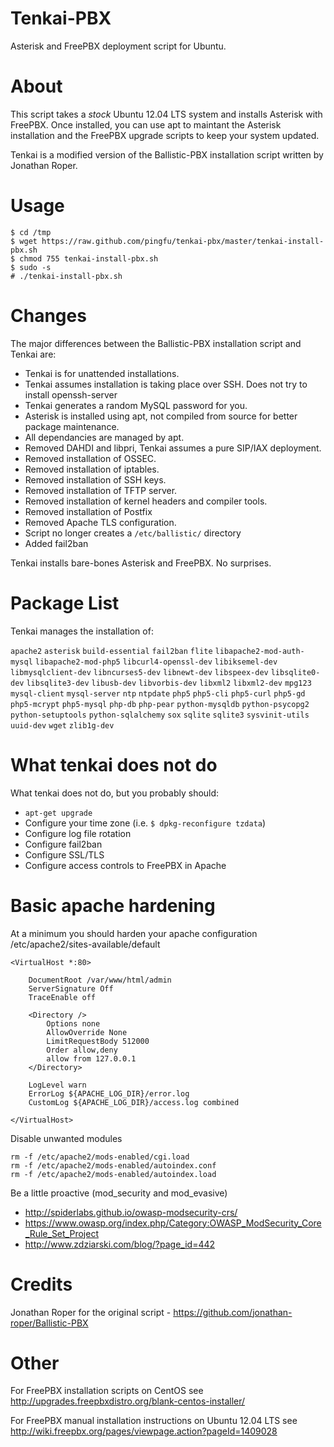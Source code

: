 Tenkai-PBX
==========

Asterisk and FreePBX deployment script for Ubuntu.


About
=====

This script takes a _stock_ Ubuntu 12.04 LTS system and installs Asterisk with FreePBX. Once installed, you can use apt to maintant the Asterisk installation and the FreePBX upgrade scripts to keep your system updated.

Tenkai is a modified version of the Ballistic-PBX installation script written by Jonathan Roper.


Usage
=====

```
$ cd /tmp
$ wget https://raw.github.com/pingfu/tenkai-pbx/master/tenkai-install-pbx.sh
$ chmod 755 tenkai-install-pbx.sh
$ sudo -s
# ./tenkai-install-pbx.sh
```


Changes
=======

The major differences between the Ballistic-PBX installation script and Tenkai are:

* Tenkai is for unattended installations.
* Tenkai assumes installation is taking place over SSH. Does not try to install openssh-server
* Tenkai generates a random MySQL password for you.
* Asterisk is installed using apt, not compiled from source for better package maintenance.
* All dependancies are managed by apt.
* Removed DAHDI and libpri, Tenkai assumes a pure SIP/IAX deployment.
* Removed installation of OSSEC.
* Removed installation of iptables.
* Removed installation of SSH keys.
* Removed installation of TFTP server.
* Removed installation of kernel headers and compiler tools.
* Removed installation of Postfix
* Removed Apache TLS configuration.
* Script no longer creates a `/etc/ballistic/` directory
* Added fail2ban

Tenkai installs bare-bones Asterisk and FreePBX. No surprises.

Package List
============

Tenkai manages the installation of:

`apache2` `asterisk` `build-essential` `fail2ban` `flite` `libapache2-mod-auth-mysql` `libapache2-mod-php5` `libcurl4-openssl-dev` `libiksemel-dev` `libmysqlclient-dev` `libncurses5-dev` `libnewt-dev` `libspeex-dev` `libsqlite0-dev` `libsqlite3-dev` `libusb-dev` `libvorbis-dev` `libxml2` `libxml2-dev` `mpg123` `mysql-client` `mysql-server` `ntp` `ntpdate` `php5` `php5-cli` `php5-curl` `php5-gd` `php5-mcrypt` `php5-mysql` `php-db` `php-pear` `python-mysqldb` `python-psycopg2` `python-setuptools` `python-sqlalchemy` `sox` `sqlite` `sqlite3` `sysvinit-utils` `uuid-dev` `wget` `zlib1g-dev`


What tenkai does not do
=======================

What tenkai does not do, but you probably should:

* `apt-get upgrade`
* Configure your time zone (i.e. `$ dpkg-reconfigure tzdata`)
* Configure log file rotation
* Configure fail2ban
* Configure SSL/TLS
* Configure access controls to FreePBX in Apache


Basic apache hardening
======================

At a minimum you should harden your apache configuration /etc/apache2/sites-available/default

```
<VirtualHost *:80>

	DocumentRoot /var/www/html/admin
	ServerSignature Off
	TraceEnable off

	<Directory />
		Options none
		AllowOverride None
		LimitRequestBody 512000
		Order allow,deny
		allow from 127.0.0.1
	</Directory>

	LogLevel warn
	ErrorLog ${APACHE_LOG_DIR}/error.log
	CustomLog ${APACHE_LOG_DIR}/access.log combined

</VirtualHost>
```

Disable unwanted modules

```
rm -f /etc/apache2/mods-enabled/cgi.load
rm -f /etc/apache2/mods-enabled/autoindex.conf
rm -f /etc/apache2/mods-enabled/autoindex.load
```

Be a little proactive (mod_security and mod_evasive)

* http://spiderlabs.github.io/owasp-modsecurity-crs/
* https://www.owasp.org/index.php/Category:OWASP_ModSecurity_Core_Rule_Set_Project
* http://www.zdziarski.com/blog/?page_id=442


Credits
=======

Jonathan Roper for the original script - https://github.com/jonathan-roper/Ballistic-PBX


Other
=====

For FreePBX installation scripts on CentOS see
http://upgrades.freepbxdistro.org/blank-centos-installer/

For FreePBX manual installation instructions on Ubuntu 12.04 LTS see
http://wiki.freepbx.org/pages/viewpage.action?pageId=1409028